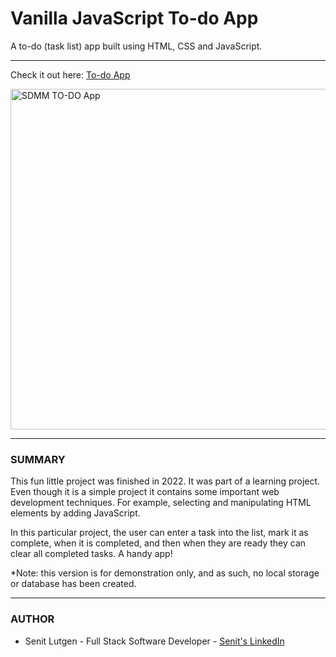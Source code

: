 <h1>Vanilla JavaScript To-do App</h1>
<p>A to-do (task list) app built using HTML, CSS and JavaScript.<p> 
<hr>


<p>Check it out here: <a href="https://wallst-code.github.io/TO-DO-App/">To-do App</a><p>
<img width="545" alt="SDMM TO-DO App" src="https://user-images.githubusercontent.com/69335472/148433691-f62bae92-a240-48de-baab-4740afb380db.png">
 <hr>

<h3>SUMMARY</h3> 
<p>This fun little project was finished in 2022. It was part of a learning project. Even though it is a simple project it contains some important web development techniques. For example, selecting and manipulating HTML elements by adding JavaScript.</p>

<p>In this particular project, the user can enter a task into the list, mark it as complete, when it is completed, and then when they are ready they can clear all completed tasks. A handy app!</p>

<p>*Note: this version is for demonstration only, and as such, no local storage or database has been created.<p> 
<hr>

<h3>AUTHOR</h3>
<ul>
  <li>Senit Lutgen - Full Stack Software Developer - <a href="https://www.linkedin.com/in/senit-lutgen-442304227/">Senit's LinkedIn</a></li>
  
</ul>




